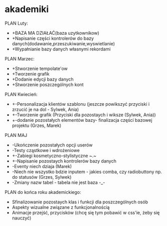 akademiki
=========

PLAN Luty:
* +BAZA MA DZIAŁAĆ(baza uzytkownikow)
* +Napisanie części kontrolerów do bazy danych(dodawanie,przeszukiwanie,wyswietlanie)
* +Wypałnianie bazy danych własnymi rekordami

PLAN Marzec:
* +Stworzenie tempolate'ow
* +Tworzenie grafik
* +Dodanie edycji bazy danych
* +Stworzenie poszczególnych kont

PLAN Kwiecień:
* +-Personalizacja klientów szablonu (jeszcze powikszyć przyciski i zrzucić je na dol - Sylwek, Ania)
* +-Tworzenie grafik (Przyciski dla pozostaych i wiksze (Sylwek, Ania))
* +-dodanie pozostałych elementów bazy- finalizacja części bazowej projektu (Grzes, Marek)

PLAN MAJ
* -Ukończenie pozostałych opcji userów
* -Testy cząstkowe i wdrożeniowe
* +-Zabiegi kosmetyczno-stylistyczne ~.~
* +-Napisanie pozostaych kontrolerów bazy danych
* -Eventy niech dziaja (Marek)
* -Niech nie wszystko bdzie inputem - jakies comba, czy radiobuttony np. do statusów (Grzes, Sylwek)
* -Zmiany nazw tabel - tabela nie jest baza -_-

PLAN do końca roku akademickiego:
* Sfinalizowanie pozostaych klas i funkcji dla poszczególnych osób
* Aspekty wizualne związane z funkcjonalnością
* Animacje przejść, przycisków (chcę się tym pobawić w css'ie, żeby się nauczyć)
